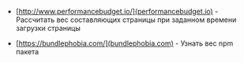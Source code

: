 - [http://www.performancebudget.io/](performancebudget.io) - Рассчитать вес составляющих страницы при заданном времени загрузки страницы

- [https://bundlephobia.com/](bundlephobia.com) - Узнать вес npm пакета
